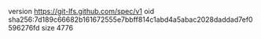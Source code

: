 version https://git-lfs.github.com/spec/v1
oid sha256:7d189c66682b161672555e7bbff814c1abd4a5abac2028daddad7ef0596276fd
size 4776
